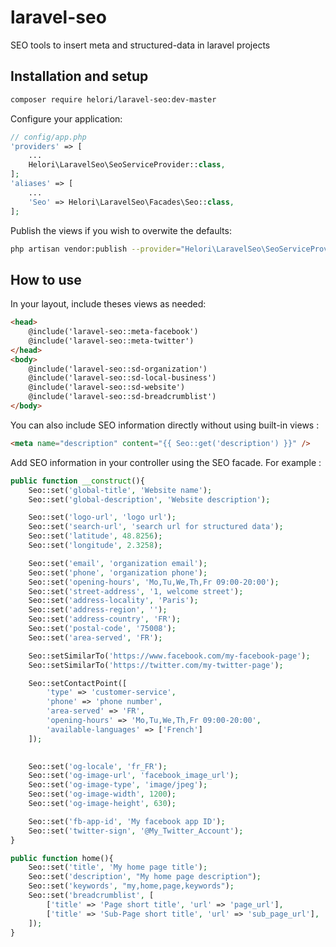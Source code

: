 # laravel-seo
SEO tools to insert meta and structured-data in laravel projects

## Installation and setup

```bash
composer require helori/laravel-seo:dev-master
```

Configure your application:
```php
// config/app.php
'providers' => [
    ...
    Helori\LaravelSeo\SeoServiceProvider::class,
];
'aliases' => [
	...
	'Seo' => Helori\LaravelSeo\Facades\Seo::class,
];
```

Publish the views if you wish to overwite the defaults:
```bash
php artisan vendor:publish --provider="Helori\LaravelSeo\SeoServiceProvider" --tag="views"
```

## How to use

In your layout, include theses views as needed:
```html
<head>
    @include('laravel-seo::meta-facebook')
    @include('laravel-seo::meta-twitter')
</head>
<body>
	@include('laravel-seo::sd-organization')
	@include('laravel-seo::sd-local-business')
	@include('laravel-seo::sd-website')
	@include('laravel-seo::sd-breadcrumblist')
</body>
```
You can also include SEO information directly without using built-in views :
```html
<meta name="description" content="{{ Seo::get('description') }}" />
```

Add SEO information in your controller using the SEO facade. For example :
```php
public function __construct(){
	Seo::set('global-title', 'Website name');
    Seo::set('global-description', 'Website description');

    Seo::set('logo-url', 'logo url');
    Seo::set('search-url', 'search url for structured data');
    Seo::set('latitude', 48.8256);
    Seo::set('longitude', 2.3258);

    Seo::set('email', 'organization email');
    Seo::set('phone', 'organization phone');
    Seo::set('opening-hours', 'Mo,Tu,We,Th,Fr 09:00-20:00');
    Seo::set('street-address', '1, welcome street');
    Seo::set('address-locality', 'Paris');
    Seo::set('address-region', '');
    Seo::set('address-country', 'FR');
    Seo::set('postal-code', '75008');
    Seo::set('area-served', 'FR');

    Seo::setSimilarTo('https://www.facebook.com/my-facebook-page');
    Seo::setSimilarTo('https://twitter.com/my-twitter-page');

    Seo::setContactPoint([
        'type' => 'customer-service',
        'phone' => 'phone number',
        'area-served' => 'FR',
        'opening-hours' => 'Mo,Tu,We,Th,Fr 09:00-20:00',
        'available-languages' => ['French']
    ]);

    
    Seo::set('og-locale', 'fr_FR');
    Seo::set('og-image-url', 'facebook_image_url');
    Seo::set('og-image-type', 'image/jpeg');
    Seo::set('og-image-width', 1200);
    Seo::set('og-image-height', 630);

    Seo::set('fb-app-id', 'My facebook app ID');
    Seo::set('twitter-sign', '@My_Twitter_Account');
}

public function home(){
	Seo::set('title', 'My home page title');
	Seo::set('description', "My home page description");
	Seo::set('keywords', "my,home,page,keywords");
	Seo::set('breadcrumblist', [
	    ['title' => 'Page short title', 'url' => 'page_url'],
	    ['title' => 'Sub-Page short title', 'url' => 'sub_page_url'],
	]);	
}
```


